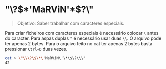 # \"\\\?\$\*\'MaRViN\'\*\$\?\\\"

> Objetivo: Saber trabalhar com caracteres especiais.

Para criar ficheiros com caracteres especiais é necessário colocar `\` antes do caracter.
Para aspas duplas `"` é necessário usar duas `\\`. O arquivo pode ter apenas 2 bytes. Para o arquivo feito no cat ter apenas 2 bytes basta pressionar `Ctrl+D` duas vezes.
```bash
cat > \"\\\?\$\*\'MaRViN\'\*\$\?\\\"
42
```

